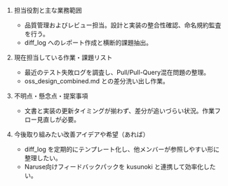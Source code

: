 1. 担当役割と主な業務範囲
   - 品質管理およびレビュー担当。設計と実装の整合性確認、命名規約監査を行う。
   - diff_log へのレポート作成と横断的課題抽出。

2. 現在担当している作業・課題リスト
   - 最近のテスト失敗ログを調査し、Pull/Pull-Query混在問題の整理。
   - oss_design_combined.md との差分洗い出し作業。

3. 不明点・懸念点・提案事項
   - 文書と実装の更新タイミングが揃わず、差分が追いづらい状況。作業フロー見直しが必要。

4. 今後取り組みたい改善アイデアや希望（あれば）
   - diff_log を定期的にテンプレート化し、他メンバーが参照しやすい形に整理したい。
   - Naruse向けフィードバックパックを kusunoki と連携して効率化したい。
